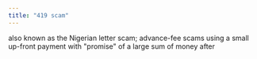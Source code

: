 ```yaml
---
title: "419 scam"
---
```

also known as the Nigerian letter scam; advance-fee scams using a small up-front payment with &quot;promise&quot; of a large sum of money after

